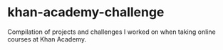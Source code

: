# khan-academy-challenge
Compilation of projects and challenges I worked on when taking online courses at Khan Academy.
